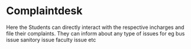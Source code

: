 # Complaintdesk
Here the Students can directly interact with the respective incharges and file their complaints.
They can inform about any type of issues for eg bus issue sanitory issue faculty issue etc
